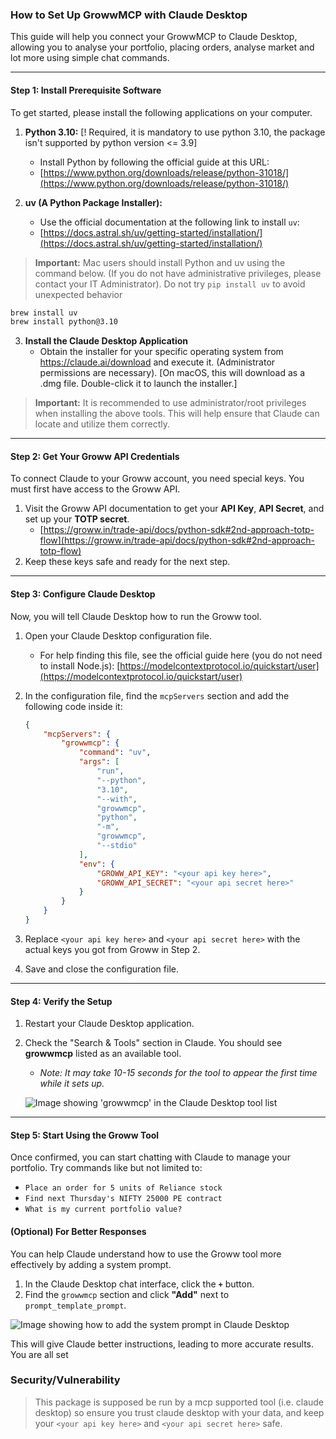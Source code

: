 ### **How to Set Up GrowwMCP with Claude Desktop**

This guide will help you connect your GrowwMCP to Claude Desktop, allowing you to analyse your portfolio, placing orders, analyse market and lot more using simple chat commands.

---

#### **Step 1: Install Prerequisite Software**

To get started, please install the following applications on your computer.

1.  **Python 3.10:** [! Required, it is mandatory to use python 3.10, the package isn't supported by python version <= 3.9]
    *   Install Python by following the official guide at this URL:
    *   [https://www.python.org/downloads/release/python-31018/](https://www.python.org/downloads/release/python-31018/)

2.  **uv (A Python Package Installer):**
    *   Use the official documentation at the following link to install `uv`:
    *   [https://docs.astral.sh/uv/getting-started/installation/](https://docs.astral.sh/uv/getting-started/installation/)

> **Important:** Mac users should install Python and uv using the command below. (If you do not have administrative privileges, please contact your IT Administrator). Do not try `pip install uv` to avoid unexpected behavior


```zsh
brew install uv
brew install python@3.10
```

3. **Install the Claude Desktop Application**
    *   Obtain the installer for your specific operating system from https://claude.ai/download and execute it. (Administrator permissions are necessary).
    [On macOS, this will download as a .dmg file. Double-click it to launch the installer.]

> **Important:** It is recommended to use administrator/root privileges when installing the above tools. This will help ensure that Claude can locate and utilize them correctly.

---


#### **Step 2: Get Your Groww API Credentials**

To connect Claude to your Groww account, you need special keys. You must first have access to the Groww API.

1.  Visit the Groww API documentation to get your **API Key**, **API Secret**, and set up your **TOTP secret**.
    *   [https://groww.in/trade-api/docs/python-sdk#2nd-approach-totp-flow](https://groww.in/trade-api/docs/python-sdk#2nd-approach-totp-flow)
2.  Keep these keys safe and ready for the next step.

---

#### **Step 3: Configure Claude Desktop**

Now, you will tell Claude Desktop how to run the Groww tool.

1.  Open your Claude Desktop configuration file.
    *   For help finding this file, see the official guide here (you do not need to install Node.js): [https://modelcontextprotocol.io/quickstart/user](https://modelcontextprotocol.io/quickstart/user)

2.  In the configuration file, find the `mcpServers` section and add the following code inside it:

    ```json
    {
        "mcpServers": {
            "growwmcp": {
                "command": "uv",
                "args": [
                    "run",
                    "--python",
                    "3.10",
                    "--with",
                    "growwmcp",
                    "python",
                    "-m",
                    "growwmcp",
                    "--stdio"
                ],
                "env": {
                    "GROWW_API_KEY": "<your api key here>",
                    "GROWW_API_SECRET": "<your api secret here>"
                }
            }
        }
    }
    ```

3.  Replace `<your api key here>` and `<your api secret here>` with the actual keys you got from Groww in Step 2.

4.  Save and close the configuration file.

---

#### **Step 4: Verify the Setup**

1.  Restart your Claude Desktop application.
2.  Check the "Search & Tools" section in Claude. You should see **growwmcp** listed as an available tool.
    *   *Note: It may take 10-15 seconds for the tool to appear the first time while it sets up.*

    ![Image showing 'growwmcp' in the Claude Desktop tool list](assets/claude_groww_mcp.png)

---

#### **Step 5: Start Using the Groww Tool**

Once confirmed, you can start chatting with Claude to manage your portfolio. Try commands like but not limited to:

*   `Place an order for 5 units of Reliance stock`
*   `Find next Thursday's NIFTY 25000 PE contract`
*   `What is my current portfolio value?`

#### **(Optional) For Better Responses**

You can help Claude understand how to use the Groww tool more effectively by adding a system prompt.

1.  In the Claude Desktop chat interface, click the **`+`** button.
2.  Find the `growwmcp` section and click **"Add"** next to `prompt_template_prompt`.

![Image showing how to add the system prompt in Claude Desktop](assets/claude_sys_prompt.png)

This will give Claude better instructions, leading to more accurate results. You are all set


### **Security/Vulnerability**

> This package is supposed be run by a mcp supported tool (i.e. claude desktop) so ensure you trust claude desktop with your data, and keep your `<your api key here>` and `<your api secret here>` safe.